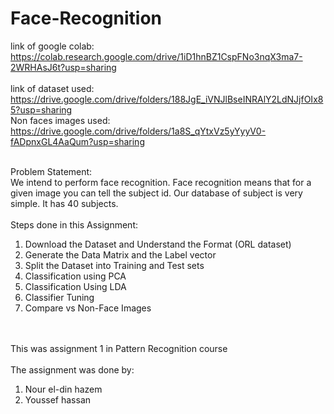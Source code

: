 # Face-Recognition
link of google colab:</br>
https://colab.research.google.com/drive/1iD1hnBZ1CspFNo3nqX3ma7-2WRHAsJ6t?usp=sharing
</br></br>
link of dataset used:</br>
https://drive.google.com/drive/folders/188JgE_iVNJlBseINRAlY2LdNJjfOIx85?usp=sharing </br>
Non faces images used:</br>
https://drive.google.com/drive/folders/1a8S_qYtxVz5yYyyV0-fADpnxGL4AaQum?usp=sharing
</br></br>

Problem Statement:</br>
We intend to perform face recognition. Face recognition means that for a given image you can tell the subject id. Our database of subject is very simple. It has 40 subjects.</br></br>
Steps done in this Assignment:
1. Download the Dataset and Understand the Format (ORL dataset)
2. Generate the Data Matrix and the Label vector
3. Split the Dataset into Training and Test sets
4. Classification using PCA
5. Classification Using LDA
6. Classifier Tuning
7. Compare vs Non-Face Images

</br></br>
This was assignment 1 in Pattern Recognition course
</br></br>
The assignment was done by:
1) Nour el-din hazem
2) Youssef hassan

